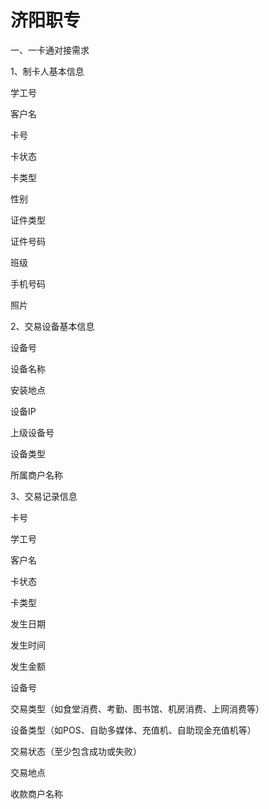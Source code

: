 # 济阳职专

一、一卡通对接需求

1、制卡人基本信息

学工号

客户名

卡号

卡状态

卡类型

性别

证件类型

证件号码

班级

手机号码

照片

2、交易设备基本信息

设备号

设备名称

安装地点

设备IP

上级设备号

设备类型

所属商户名称

3、交易记录信息

卡号

学工号

客户名

卡状态

卡类型

发生日期

发生时间

发生金额

设备号

交易类型（如食堂消费、考勤、图书馆、机房消费、上网消费等）

设备类型（如POS、自助多媒体、充值机、自助现金充值机等）

交易状态（至少包含成功或失败）

交易地点

收款商户名称


